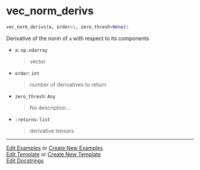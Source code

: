 # <a id="McUtils.Numputils.AnalyticDerivs.vec_norm_derivs">vec_norm_derivs</a>

```python
vec_norm_derivs(a, order=1, zero_thresh=None): 
```
Derivative of the norm of `a` with respect to its components
- `a`: `np.ndarray`
    >vector
- `order`: `int`
    >number of derivatives to return
- `zero_thresh`: `Any`
    >No description...
- `:returns`: `list`
    >derivative tensors 




___

[Edit Examples](https://github.com/McCoyGroup/McUtils/edit/edit/ci/examples/ci/docs/McUtils/Numputils/AnalyticDerivs/vec_norm_derivs.md) or 
[Create New Examples](https://github.com/McCoyGroup/McUtils/new/edit/?filename=ci/examples/ci/docs/McUtils/Numputils/AnalyticDerivs/vec_norm_derivs.md) <br/>
[Edit Template](https://github.com/McCoyGroup/McUtils/edit/edit/ci/docs/ci/docs/McUtils/Numputils/AnalyticDerivs/vec_norm_derivs.md) or 
[Create New Template](https://github.com/McCoyGroup/McUtils/new/edit/?filename=ci/docs/templates/ci/docs/McUtils/Numputils/AnalyticDerivs/vec_norm_derivs.md) <br/>
[Edit Docstrings](https://github.com/McCoyGroup/McUtils/edit/edit/McUtils/Numputils/AnalyticDerivs.py?message=Update%20Docs)
